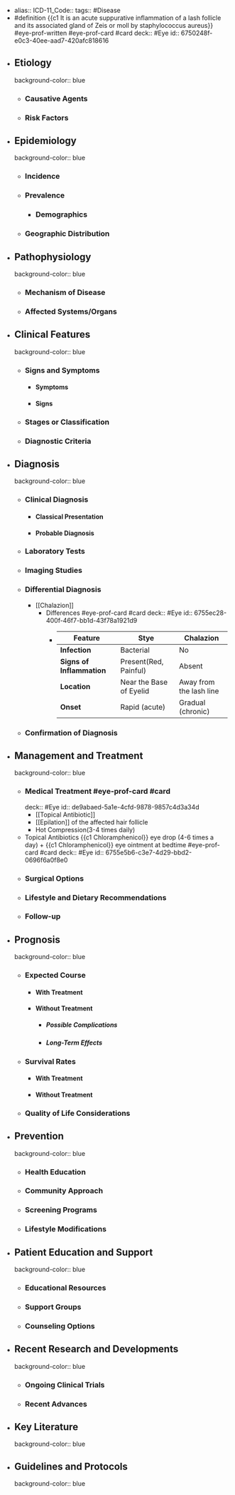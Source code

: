 - alias::
  ICD-11_Code::
  tags:: #Disease
- #definition {{c1 It is an acute suppurative inflammation of a lash follicle and its associated gland of Zeis or moll by staphylococcus aureus}} #eye-prof-written #eye-prof-card #card
  deck:: #Eye
  id:: 6750248f-e0c3-40ee-aad7-420afc818616
- ## Etiology
  background-color:: blue
  - ### Causative Agents
  - ### Risk Factors
- ## Epidemiology
  background-color:: blue
  - ### Incidence
  - ### Prevalence
    - ### Demographics
  - ### Geographic Distribution
- ## Pathophysiology
  background-color:: blue
  - ### Mechanism of Disease
  - ### Affected Systems/Organs
- ## Clinical Features
  background-color:: blue
  - ### Signs and Symptoms
    - #### Symptoms
    - #### Signs
  - ### Stages or Classification
  - ### Diagnostic Criteria
- ## Diagnosis
  background-color:: blue
  - ### Clinical Diagnosis
    - #### Classical Presentation
    - #### Probable Diagnosis
  - ### Laboratory Tests
  - ### Imaging Studies
  - ### Differential Diagnosis
    - [[Chalazion]]
      - Differences #eye-prof-card #card
        deck:: #Eye
        id:: 6755ec28-400f-46f7-bb1d-43f78a1921d9
        - | **Feature**               | **Stye**                | **Chalazion**           |
          | ------------------------- | ----------------------- | ----------------------- |
          | **Infection**             | Bacterial               | No                      |
          | **Signs of Inflammation** | Present(Red, Painful)   | Absent                  |
          | **Location**              | Near the Base of Eyelid | Away from the lash line |
          | **Onset**                 | Rapid (acute)           | Gradual (chronic)       |
  - ### Confirmation of Diagnosis
- ## Management and Treatment
  background-color:: blue
  - ### Medical Treatment #eye-prof-card #card
    deck:: #Eye
    id:: de9abaed-5a1e-4cfd-9878-9857c4d3a34d
    - [[Topical Antibiotic]]
    - [[Epilation]] of the affected hair follicle
    - Hot Compression(3-4 times daily)
  - Topical Antibiotics {{c1 Chloramphenicol}} eye drop (4-6 times a day) + {{c1 Chloramphenicol}} eye ointment at bedtime #eye-prof-card #card
    deck:: #Eye
    id:: 6755e5b6-c3e7-4d29-bbd2-0696f6a0f8e0
  - ### Surgical Options
  - ### Lifestyle and Dietary Recommendations
  - ### Follow-up
- ## Prognosis
  background-color:: blue
  - ### Expected Course
    - #### With Treatment
    - #### Without Treatment
      - ##### Possible Complications
      - ##### Long-Term Effects
  - ### Survival Rates
    - #### With Treatment
    - #### Without Treatment
  - ### Quality of Life Considerations
- ## Prevention
  background-color:: blue
  - ### Health Education
  - ### Community Approach
  - ### Screening Programs
  - ### Lifestyle Modifications
- ## Patient Education and Support
  background-color:: blue
  - ### Educational Resources
  - ### Support Groups
  - ### Counseling Options
- ## Recent Research and Developments
  background-color:: blue
  - ### Ongoing Clinical Trials
  - ### Recent Advances
- ## Key Literature
  background-color:: blue
- ## Guidelines and Protocols
  background-color:: blue
